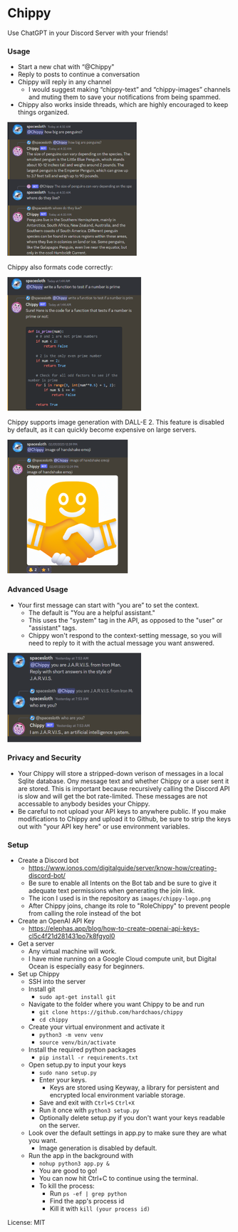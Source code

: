 
# Chippy

Use ChatGPT in your Discord Server with your friends!

### Usage

* Start a new chat with “@Chippy" 
* Reply to posts to continue a conversation 
* Chippy will reply in any channel
  * I would suggest making “chippy-text” and “chippy-images” channels and muting them to save your notifications from being spammed.
* Chippy also works inside threads, which are highly encouraged to keep things organized.

<img src="images/screenshots/chippy1.png" alt="Image description" width="290" height="300">

Chippy also formats code correctly:

<img src="images/screenshots/chippy2.png" alt="Image description" width="300" height="300">

Chippy supports image generation with DALL-E 2. This feature is disabled by default, as it can quickly become expensive on large servers.

<img src="images/screenshots/chippy3.png" alt="Image description" width="270" height="300">

### Advanced Usage
 * Your first message can start with “you are” to set the context.
   * The default is "You are a helpful assistant."
   * This uses the "system" tag in the API, as opposed to the "user" or "assistant" tags.
   * Chippy won't respond to the context-setting message, so you will need to reply to it with the actual message you want answered.

<img src="images/screenshots/chippy4.png" alt="Image description" width="300" height="200">

### Privacy and Security
 * Your Chippy will store a stripped-down verison of messages in a local Sqlite database. Ony message text and whether Chippy or a user sent it are stored. This is important because recursively calling the Discord API is slow and will get the bot rate-limited. These messages are not accessable to anybody besides your Chippy.
 * Be careful to not upload your API keys to anywhere public. If you make modifications to Chippy and upload it to Github, be sure to strip the keys out with "your API key here" or use environment variables.

### Setup
* Create a Discord bot
  * https://www.ionos.com/digitalguide/server/know-how/creating-discord-bot/
  * Be sure to enable all Intents on the Bot tab and be sure to give it adequate text permissions when generating the join link.
  * The icon I used is in the repository as ```images/chippy-logo.png```
  * After Chippy joins, change its role to "RoleChippy" to prevent people from calling the role instead of the bot
* Create an OpenAI API Key
  * https://elephas.app/blog/how-to-create-openai-api-keys-cl5c4f21d281431po7k8fgyol0
* Get a server
  * Any virtual machine will work.
  * I have mine running on a Google Cloud compute unit, but Digital Ocean is especially easy for beginners.
* Set up Chippy
  * SSH into the server
  * Install git
    * ```sudo apt-get install git```
  * Navigate to the folder where you want Chippy to be and run
    * ```git clone https://github.com/hardchaos/chippy```
    * ```cd chippy```
  * Create your virtual environment and activate it
    * ```python3 -m venv venv```
    * ```source venv/bin/activate```
  * Install the required python packages
    * ```pip install -r requirements.txt```
  * Open setup.py to input your keys
    * ```sudo nano setup.py```
    * Enter your keys. 
      * Keys are stored using Keyway, a library for persistent and encrypted local environment variable storage.  
    * Save and exit with ```Ctrl+S``` ```Ctrl+X```
    * Run it once with ```python3 setup.py```
    * Optionally delete setup.py if you don't want your keys readable on the server.
  * Look over the default settings in app.py to make sure they are what you want. 
    * Image generation is disabled by default.
  * Run the app in the background with
    * ```nohup python3 app.py &```
    * You are good to go!
    * You can now hit Ctrl+C to continue using the terminal.
    * To kill the process:
      * Run ```ps -ef | grep python```
      * Find the app's process id
      * Kill it with ```kill (your process id)```
    
License: MIT
